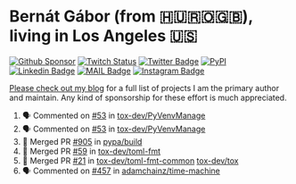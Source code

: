 # Bernát Gábor (from 🇭🇺🇷🇴🇬🇧), living in Los Angeles 🇺🇸

[![Github Sponsor](https://img.shields.io/static/v1?label=Sponsor&message=%E2%9D%A4&logo=GitHub&link=https://github.com/sponsors/gaborbernat&style=flat-square)](https://github.com/sponsors/gaborbernat)
[![Twitch Status](https://img.shields.io/twitch/status/gaborbernat?style=flat-square)](https://www.twitch.tv/gaborbernat)
[![Twitter Badge](https://img.shields.io/badge/-@gjbernat-1ca0f1?style=flat-square&labelColor=1ca0f1&logo=twitter&logoColor=white&link=https://twitter.com/gjbernat)](https://twitter.com/gjbernat)
[![PyPI](https://img.shields.io/badge/-gaborbernat-0073b7?style=flat-square&logo=Python&logoColor=white&link=https://pypi.org/user/gaborbernat/)](https://pypi.org/user/gaborbernat/)
[![Linkedin Badge](https://img.shields.io/badge/-gaborbernat-blue?style=flat-square&logo=Linkedin&logoColor=white&link=https://www.linkedin.com/in/gaborbernat/)](https://www.linkedin.com/in/gaborbernat/)
[![MAIL Badge](https://img.shields.io/badge/-gaborjbernat@gmail.com-c14438?style=flat-square&logo=Gmail&logoColor=white&link=mailto:gaborjbernat@gmail.com)](mailto:gaborjbernat@gmail.com)
[![Instagram Badge](https://img.shields.io/badge/-@gabor__bernat-845EC2?style=flat-square&labelColor=white&logo=Instagram&link=https://instagram.com/gabor_bernat/)](https://instagram.com/gabor_bernat)

[Please check out my blog](https://bernat.tech/about/) for a full list of projects I am the primary author and maintain.
Any kind of sponsorship for these effort is much appreciated.

<!--START_SECTION:activity-->

1. 🗣 Commented on [#53](https://github.com/tox-dev/PyVenvManage/issues/53#issuecomment-3024736911) in [tox-dev/PyVenvManage](https://github.com/tox-dev/PyVenvManage)
2. 🗣 Commented on [#53](https://github.com/tox-dev/PyVenvManage/issues/53#issuecomment-3023846614) in [tox-dev/PyVenvManage](https://github.com/tox-dev/PyVenvManage)
3. 🎉 Merged PR [#905](https://github.com/pypa/build/pull/905) in [pypa/build](https://github.com/pypa/build)
4. 🎉 Merged PR [#59](https://github.com/tox-dev/toml-fmt/pull/59) in [tox-dev/toml-fmt](https://github.com/tox-dev/toml-fmt)
5. 🎉 Merged PR [#21](https://github.com/tox-dev/toml-fmt-common/pull/21) in [tox-dev/toml-fmt-common](https://github.com/tox-dev/toml-fmt-common)
   [tox-dev/tox](https://github.com/tox-dev/tox)
5. 🗣 Commented on [#457](https://github.com/adamchainz/time-machine/pull/457#issuecomment-2197730644) in
[adamchainz/time-machine](https://github.com/adamchainz/time-machine)
<!--END_SECTION:activity-->
